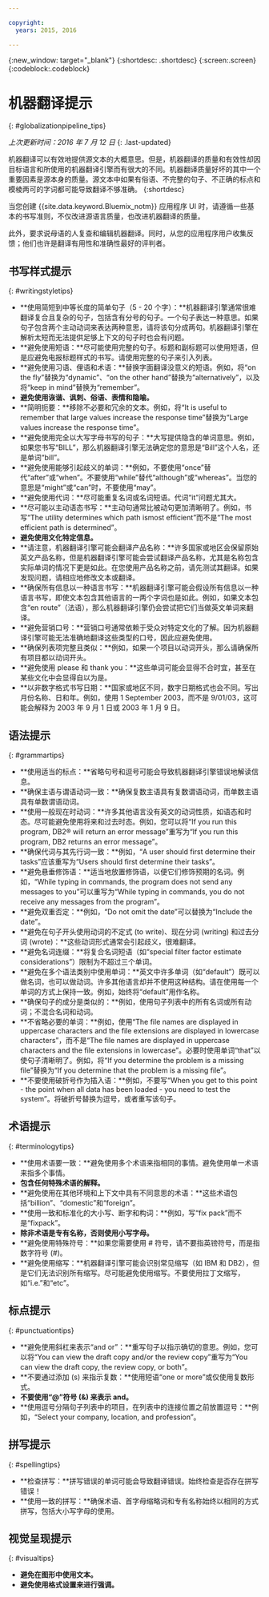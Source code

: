 ```yaml
---

copyright:
  years: 2015, 2016

---
```


{:new_window: target="_blank"}
{:shortdesc: .shortdesc}
{:screen:.screen}
{:codeblock:.codeblock}


# 机器翻译提示
{: #globalizationpipeline_tips}

*上次更新时间：2016 年 7 月 12 日*
{: .last-updated}

机器翻译可以有效地提供源文本的大概意思。但是，机器翻译的质量和有效性却因目标语言和所使用的机器翻译引擎而有很大的不同。机器翻译质量好坏的其中一个重要因素是源本身的质量。源文本中如果有俗语、不完整的句子、不正确的标点和模棱两可的字词都可能导致翻译不够准确。
{:shortdesc}

当您创建 {{site.data.keyword.Bluemix_notm}} 应用程序 UI 时，请遵循一些基本的书写准则，不仅改进源语言质量，也改进机器翻译的质量。

此外，要求说母语的人复查和编辑机器翻译。同时，从您的应用程序用户收集反馈；他们也许是翻译有用性和准确性最好的评判者。

## 书写样式提示
{: #writingstyletips}

* **使用简短到中等长度的简单句子（5 - 20 个字）：**机器翻译引擎通常很难翻译复合且复杂的句子，包括含有分号的句子。一个句子表达一种意思。如果句子包含两个主动动词来表达两种意思，请将该句分成两句。机器翻译引擎在解析太短而无法提供足够上下文的句子时也会有问题。
* **避免使用短语：**尽可能使用完整的句子。标题和副标题可以使用短语，但是应避免电报标题样式的书写。请使用完整的句子来引入列表。
* **避免使用习语、俚语和术语：**替换字面翻译没意义的短语。例如，将“on the fly”替换为“dynamic”、“on the other hand”替换为“alternatively”，以及将“keep in mind”替换为“remember”。
* **避免使用诙谐、讽刺、俗语、表情和隐喻。**
* **简明扼要：**移除不必要和冗余的文本。例如，将“It is useful to remember that large values increase the response time”替换为“Large values increase the response time”。
* **避免使用完全以大写字母书写的句子：**大写提供隐含的单词意思。例如，如果您书写“BILL”，那么机器翻译引擎无法确定您的意思是“Bill”这个人名，还是单词“bill”。
* **避免使用能够引起歧义的单词：**例如，不要使用“once”替代“after”或“when”。不要使用“while”替代“although”或“whereas”。当您的意思是“might”或“can”时，不要使用“may”。
* **避免使用代词：**尽可能重复名词或名词短语。代词“it”问题尤其大。
* **尽可能以主动语态书写：**主动句通常比被动句更加清晰明了。例如，书写“The utility determines which path ismost efficient”而不是“The most efficient path is determined”。
* **避免使用文化特定信息。**
* **请注意，机器翻译引擎可能会翻译产品名称：**许多国家或地区会保留原始英文产品名称，但是机器翻译引擎可能会尝试翻译产品名称，尤其是名称包含实际单词的情况下更是如此。在您使用产品名称之前，请先测试其翻译。如果发现问题，请相应地修改文本或翻译。
* **确保所有信息以一种语言书写：**机器翻译引擎可能会假设所有信息以一种语言书写，即使文本包含其他语言的一两个字词也是如此。例如，如果文本包含“en route”（法语），那么机器翻译引擎仍会尝试把它们当做英文单词来翻译。
* **避免营销口号：**营销口号通常依赖于受众对特定文化的了解。因为机器翻译引擎可能无法准确地翻译这些类型的口号，因此应避免使用。
* **确保列表项完整且类似：**例如，如果一个项目以动词开头，那么请确保所有项目都以动词开头。
* **避免使用 please 和 thank you：**这些单词可能会显得不合时宜，甚至在某些文化中会显得自以为是。
* **以非数字格式书写日期：**国家或地区不同，数字日期格式也会不同。写出月份名称、日和年。例如，使用 1 September 2003，而不是 9/01/03，这可能会解释为 2003 年 9 月 1 日或 2003 年 1 月 9 日。

## 语法提示
{: #grammartips}

* **使用适当的标点：**省略句号和逗号可能会导致机器翻译引擎错误地解读信息。
* **确保主语与谓语动词一致：**确保复数主语具有复数谓语动词，而单数主语具有单数谓语动词。
* **使用一般现在时动词：**许多其他语言没有英文的动词性质，如语态和时态。尽可能避免使用将来和过去时态。例如，您可以将“If you run this program, DB2® will return an error message”重写为“If you run this program, DB2 returns an error message”。
* **确保代词与其先行词一致：**例如，“A user should first determine their tasks”应该重写为“Users should first determine their tasks”。
* **避免悬垂修饰语：**适当地放置修饰语，以便它们修饰预期的名词。例如，“While typing in commands, the program does not send any messages to you”可以重写为“While typing in commands, you do not receive any messages from the program”。
* **避免双重否定：**例如，“Do not omit the date”可以替换为“Include the date”。
* **避免在句子开头使用动词的不定式 (to write)、现在分词 (writing) 和过去分词 (wrote)：**这些动词形式通常会引起歧义，很难翻译。
* **避免名词连缀：**将复合名词短语（如“special filter factor estimate considerations”）限制为不超过三个单词。
* **避免在多个语法类别中使用单词：**英文中许多单词（如“default”）既可以做名词，也可以做动词。许多其他语言却并不使用这种结构。请在使用每一个单词的方式上保持一致。例如，始终将“default”用作名称。
* **确保句子的成分是类似的：**例如，使用句子列表中的所有名词或所有动词；不混合名词和动词。
* **不省略必要的单词：**例如，使用“The file names are displayed in uppercase characters and the file extensions are displayed in lowercase characters”，而不是“The file names are displayed in uppercase characters and the file extensions in lowercase”。必要时使用单词“that”以使句子清晰明了。例如，将“If you determine the problem is a missing file”替换为“If you determine that the problem is a missing file”。
* **不要使用破折号作为插入语：**例如，不要写“When you get to this point - the point when all data has been loaded - you need to test the system”。将破折号替换为逗号，或者重写该句子。
 
## 术语提示
{: #terminologytips}

* **使用术语要一致：**避免使用多个术语来指相同的事情。避免使用单一术语来指多个事情。
* **包含任何特殊术语的解释。**
* **避免使用在其他环境和上下文中具有不同意思的术语：**这些术语包括“billion”、“domestic”和“foreign”。
* **使用一致和标准化的大小写、断字和构词：**例如，写“fix pack”而不是“fixpack”。
* **除非术语是专有名称，否则使用小写字母。**
* **避免使用特殊符号：**如果您需要使用 # 符号，请不要指英镑符号，而是指数字符号 (#)。
* **避免使用缩写：**机器翻译引擎可能会识别常见缩写（如 IBM 和 DB2），但是它们无法识别所有缩写。尽可能避免使用缩写。不要使用拉丁文缩写，如“i.e.”和“etc”。

## 标点提示
{: #punctuationtips}

* **避免使用斜杠来表示“and or”：**重写句子以指示确切的意思。例如，您可以将“You can view the draft copy and/or the review copy”重写为“You can view the draft copy, the review copy, or both”。
* **不要通过添加 (s) 来指示复数：**使用短语“one or more”或仅使用复数形式。
* **不要使用“@”符号 (&) 来表示 and。**
* **使用逗号分隔句子列表中的项目，在列表中的连接位置之前放置逗号：**例如，“Select your company, location, and profession”。

## 拼写提示
{: #spellingtips}

* **检查拼写：**拼写错误的单词可能会导致翻译错误。始终检查是否存在拼写错误！
* **使用一致的拼写：**确保术语、首字母缩略词和专有名称始终以相同的方式拼写，包括大小写字母的使用。

## 视觉呈现提示
{: #visualtips}

* **避免在图形中使用文本。**
* **避免使用格式设置来进行强调。**

